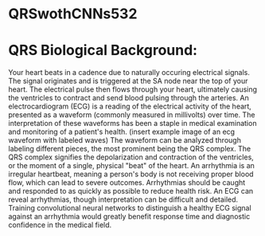 # QRSwothCNNs532

# QRS Biological Background:
Your heart beats in a cadence due to naturally occuring electrical signals. The signal originates and is triggered at the SA node near the top of your heart. The electrical pulse then flows through your heart, ultimately causing the ventricles to contract and send blood pulsing through the arteries. An electrocardiogram (ECG) is a reading of the electrical activity of the heart, presented as a waveform (commonly measured in millivolts) over time. The interpretation of these waveforms has been a staple in medical examination and monitoring of a patient's health. (insert example image of an ecg waveform with labeled waves) The waveform can be analyzed through labeling different pieces, the most prominent being the QRS complex. The QRS complex signifies the depolarization and contraction of the ventricles, or the moment of a single, physical "beat" of the heart. An arrhythmia is an irregular heartbeat, meaning a person's body is not receiving proper blood flow, which can lead to severe outcomes. Arrhythmias should be caught and responded to as quickly as possible to reduce health risk. An ECG can reveal arrhythmias, though interpretation can be difficult and detailed. Training convolutional neural networks to distinguish a healthy ECG signal against an arrhythmia would greatly benefit response time and diagnostic confidence in the medical field.
